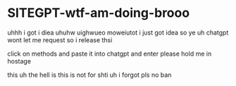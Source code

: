 # SITEGPT-wtf-am-doing-brooo
uhhh  i got i diea uhuhw uighwueo moweiutot i just got idea so ye uh chatgpt wont let me request so i release thsi

click on methods and paste it into chatgpt and enter please hold me in hostage



this uh the hell is this is not for shti uh i forgot pls no ban
